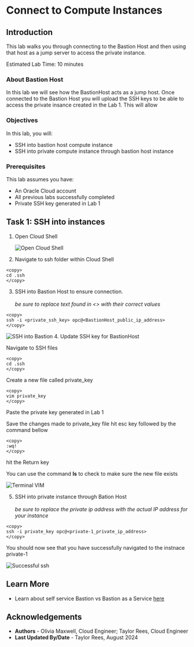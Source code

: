 # Connect to Compute Instances

## Introduction

This lab walks you through connecting to the Bastion Host and then using that host as a jump server to access the private instance. 

Estimated Lab Time: 10 minutes

### About Bastion Host

In this lab we will see how the BastionHost acts as a jump host. Once connected to the Bastion Host you will upload the SSH keys to be able to access the private insance created in the Lab 1. This will allow 

### Objectives


In this lab, you will:
* SSH into bastion host compute instance 
* SSH into private compute instance through bastion host instance


### Prerequisites 

This lab assumes you have:
* An Oracle Cloud account
* All previous labs successfully completed
* Private SSH key generated in Lab 1


## Task 1: SSH into instances


1. Open Cloud Shell

	![Open Cloud Shell](images/cloud-shell.png)

2. Navigate to ssh folder within Cloud Shell 

```
<copy>
cd .ssh 
</copy>
```

3. SSH into Bastion Host to ensure connection.  <br><br>
*be sure to replace text found in <> with their correct values*

```
<copy>
ssh -i <private_ssh_key> opc@<BastionHost_public_ip_address> 
</copy>
```

  ![SSH into Bastion](images/ssh.png)
4. Update SSH key for BastionHost 

Navigate to SSH files

```
<copy>
cd .ssh
</copy>
```

Create a new file called private_key

```
<copy>
vim private_key
</copy>
```

Paste the private key generated in Lab 1

Save the changes made to private_key file 
hit esc key followed by the command bellow 

```
<copy>
:wq!
</copy>
```
hit the Return key

You can use the command **ls** to check to make sure the new file exists 

![Terminal VIM](images/vim.png)

5. SSH into private instance through Bation Host <br><br>
*be sure to replace the private ip address with the actual IP address for your instance*

```
<copy>
ssh -i private_key opc@<private-1_private_ip_address> 
</copy>
```

You should now see that you have successfully navigated to the instnace private-1 


![Successful ssh](images/private1.png)

## Learn More


* Learn about self service Bastion vs Bastion as a Service [here](https://blogs.oracle.com/ateam/post/simplify-secure-access-to-oracle-workloads-using-bastions)


## Acknowledgements
* **Authors** - Olivia Maxwell, Cloud Engineer; Taylor Rees, Cloud Engineer
* **Last Updated By/Date** - Taylor Rees, August 2024
